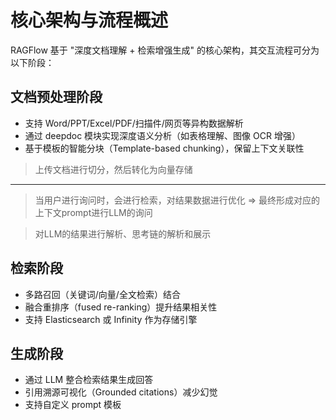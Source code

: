 # 核心架构与流程概述

RAGFlow 基于 "深度文档理解 + 检索增强生成" 的核心架构，其交互流程可分为以下阶段：

## 文档预处理阶段
- 支持 Word/PPT/Excel/PDF/扫描件/网页等异构数据解析
- 通过 deepdoc 模块实现深度语义分析（如表格理解、图像 OCR 增强）
- 基于模板的智能分块（Template-based chunking），保留上下文关联性


> 上传文档进行切分，然后转化为向量存储
--------------------------------------------

> 当用户进行询问时，会进行检索，对结果数据进行优化 => 最终形成对应的上下文prompt进行LLM的询问

> 对LLM的结果进行解析、思考链的解析和展示

## 检索阶段
- 多路召回（关键词/向量/全文检索）结合
- 融合重排序（fused re-ranking）提升结果相关性
- 支持 Elasticsearch 或 Infinity 作为存储引擎

## 生成阶段
- 通过 LLM 整合检索结果生成回答
- 引用溯源可视化（Grounded citations）减少幻觉
- 支持自定义 prompt 模板